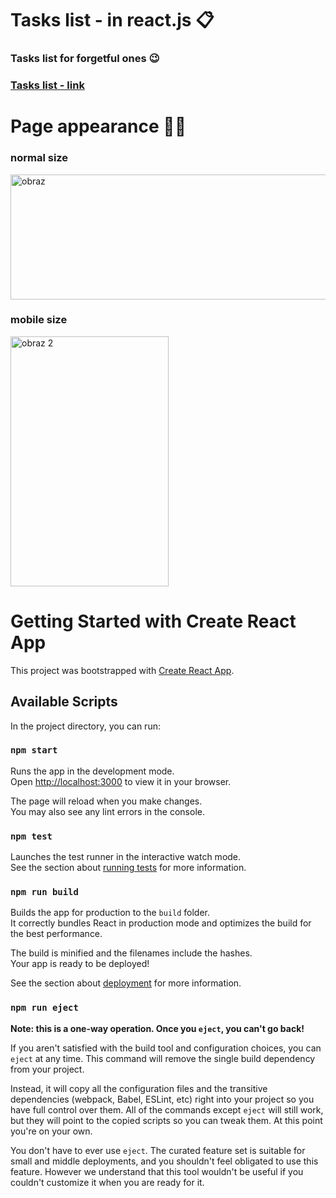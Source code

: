 # Tasks list - in react.js 📋

### **Tasks list for forgetful ones  😉**

### **[Tasks list - link](https://kacperpilarski2000.github.io/my-project/)**

# Page appearance 💅🏻
### **normal size**
<img width="544" height="200" alt="obraz" src="https://github.com/KacperPilarski2000/my-project/assets/149115548/7ce6a4b0-0577-4788-abf9-b046096ac793">

### **mobile size**

<img width="253" height="400" alt="obraz 2" src="https://github.com/KacperPilarski2000/my-project/assets/149115548/b09d9cfb-f80a-4fd1-b907-e3cf08f68dce">


# Getting Started with Create React App

This project was bootstrapped with [Create React App](https://github.com/facebook/create-react-app).

## Available Scripts

In the project directory, you can run:

### `npm start`

Runs the app in the development mode.\
Open [http://localhost:3000](http://localhost:3000) to view it in your browser.

The page will reload when you make changes.\
You may also see any lint errors in the console.

### `npm test`

Launches the test runner in the interactive watch mode.\
See the section about [running tests](https://facebook.github.io/create-react-app/docs/running-tests) for more information.

### `npm run build`

Builds the app for production to the `build` folder.\
It correctly bundles React in production mode and optimizes the build for the best performance.

The build is minified and the filenames include the hashes.\
Your app is ready to be deployed!

See the section about [deployment](https://facebook.github.io/create-react-app/docs/deployment) for more information.

### `npm run eject`

**Note: this is a one-way operation. Once you `eject`, you can't go back!**

If you aren't satisfied with the build tool and configuration choices, you can `eject` at any time. This command will remove the single build dependency from your project.

Instead, it will copy all the configuration files and the transitive dependencies (webpack, Babel, ESLint, etc) right into your project so you have full control over them. All of the commands except `eject` will still work, but they will point to the copied scripts so you can tweak them. At this point you're on your own.

You don't have to ever use `eject`. The curated feature set is suitable for small and middle deployments, and you shouldn't feel obligated to use this feature. However we understand that this tool wouldn't be useful if you couldn't customize it when you are ready for it.

